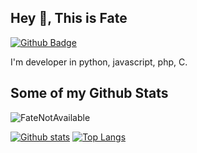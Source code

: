 ## Hey 👋, This is Fate
[![Github Badge](https://img.shields.io/badge/-FateNotAvailable-grey?style=flat&logo=github&logoColor=white&link=https://github.com/FateNotAvailable/)](https://www.github.com/FateNotAvailable/) <p align='left'>I'm developer in python, javascript, php, C.</p>
## Some of my Github Stats
<p align=left> <img src=https://komarev.com/ghpvc/?username=FateNotAvailable alt=FateNotAvailable /> </p>

[![Github stats](https://github-readme-stats.vercel.app/api?username=FateNotAvailable&show_icons=true&include_all_commits=true)](https://github.com/FateNotAvailable/github-readme-stats)
[![Top Langs](https://github-readme-stats.vercel.app/api/top-langs/?username=FateNotAvailable&layout=compact)](https://github.com/FateNotAvailable/github-readme-stats)
